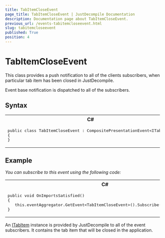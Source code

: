 ```yaml
---
title: TabItemCloseEvent
page_title: TabItemCloseEvent | JustDecompile Documentation
description: Documentation page about TabItemCloseEvent.
previous_url: /events-tabitemcloseevent.html
slug: tabitemcloseevent
published: True
position: 4
---
```


# TabItemCloseEvent



This class provides a push notification to all of the clients subscribers, when particular tab item has been closed in JustDecompile.

Event base notification is dispatched to all of the subscribers.

## Syntax

<div id="syntaxCodeBlocks" class="code"><span codeLanguage="CSharp"><table><tr><th>C#</th></tr><tr><td><pre xml:space="preserve"><span class="highlight-keyword">public</span> <span class="highlight-keyword">class</span> TabItemCloseEvent : CompositePresentationEvent&lt;ITabItem&gt;
{
}</pre></td></tr></table></span></div>

## Example


 *You can subscribe to this event using the following code:* 


<div id="syntaxCodeBlocks" class="code"><span codeLanguage="CSharp"><table><tr><th>C#</th></tr><tr><td><pre xml:space="preserve"><span class="highlight-keyword">public</span> <span class="highlight-keyword">void</span> OnImportsSatisfied()
{
   <span class="highlight-keyword">this</span>.eventAggregator.GetEvent&lt;TabItemCloseEvent&gt;().Subscribe(OnTabItemClosed);
}</pre></td></tr></table></span></div>


An [ITabItem](/api/t_justdecompile_api_core_itabitem) instance is provided by JustDecompile to all of the event subscribers. It contains the tab item that will be closed in the application.

